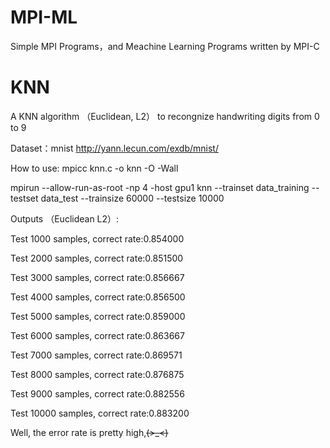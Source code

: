 # MPI-ML
Simple MPI Programs，and Meachine Learning Programs written by MPI-C

# KNN
A KNN algorithm （Euclidean, L2） to recongnize handwriting digits from 0 to 9

Dataset：mnist http://yann.lecun.com/exdb/mnist/

How to use: mpicc knn.c -o knn -O -Wall

mpirun --allow-run-as-root -np 4 -host gpu1 knn --trainset data_training --testset data_test --trainsize 60000 --testsize 10000

Outputs （Euclidean L2）:

Test 1000 samples, correct rate:0.854000

Test 2000 samples, correct rate:0.851500

Test 3000 samples, correct rate:0.856667

Test 4000 samples, correct rate:0.856500

Test 5000 samples, correct rate:0.859000

Test 6000 samples, correct rate:0.863667

Test 7000 samples, correct rate:0.869571

Test 8000 samples, correct rate:0.876875

Test 9000 samples, correct rate:0.882556

Test 10000 samples, correct rate:0.883200

Well, the error rate is pretty high,~~~~(>_<)~~~~
